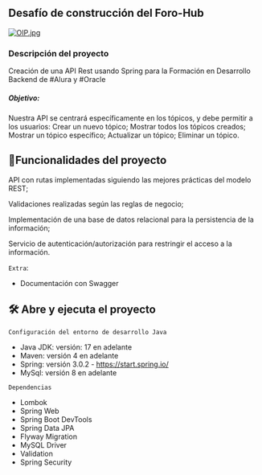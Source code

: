 ## Desafío de construcción del Foro-Hub

[![OIP.jpg](https://i.postimg.cc/vHpz2Jtb/OIP.jpg)](https://postimg.cc/bs9ksF5B)


<h3>Descripción del proyecto</h3>

Creación de una API Rest usando Spring para la Formación en Desarrollo Backend de #Alura y #Oracle

<h5>Objetivo:</h5>
Nuestra API se centrará específicamente en los tópicos, y debe permitir a los usuarios:
Crear un nuevo tópico;
Mostrar todos los tópicos creados;
Mostrar un tópico específico;
Actualizar un tópico;
Eliminar un tópico.

## :hammer:Funcionalidades del proyecto
API con rutas implementadas siguiendo las mejores prácticas del modelo REST;

Validaciones realizadas según las reglas de negocio;

Implementación de una base de datos relacional para la persistencia de la información;

Servicio de autenticación/autorización para restringir el acceso a la información.

`Extra`:
- Documentación con Swagger

## 🛠️ Abre y ejecuta el proyecto

`Configuración del entorno de desarrollo Java`

- Java JDK: versión: 17 en adelante
- Maven: versión 4 en adelante
- Spring: versión 3.0.2 - https://start.spring.io/
- MySql: versión 8 en adelante

`Dependencias`

- Lombok
- Spring Web
- Spring Boot DevTools
- Spring Data JPA
- Flyway Migration
- MySQL Driver
- Validation
- Spring Security

